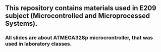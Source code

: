 ## This repository contains materials used in E209 subject (Microcontrolled and Microprocessed Systems).
### All slides are about ATMEGA328p microcrontroller, that was used in laboratory classes.
